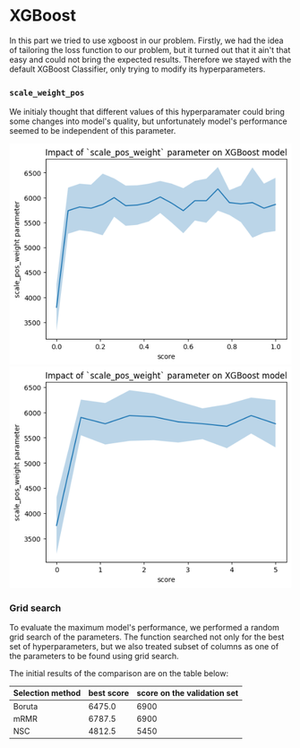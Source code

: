# XGBoost
In this part we tried to use xgboost in our problem. Firstly, we had the idea of tailoring the loss function to our problem, but it turned out that it ain't that easy and could not bring the expected results. Therefore we stayed with the default XGBoost Classifier, only trying to modify its hyperparameters.

### `scale_weight_pos`
We initialy thought that different values of this hyperparamater could bring some changes into model's quality, but unfortunately model's performance seemed to be independent of this parameter.

![scale_weight_pos](img/scale_weight_pos.png)
![scale_weight_pos](img/scale_weight_pos_5.png)


### Grid search
To evaluate the maximum model's performance, we performed a random grid search of the parameters. The function searched not only for the best set of hyperparameters, but we also treated subset of columns as one of the parameters to be found using grid search.

The initial results of the comparison are on the table below:

| Selection method | best score | score on the validation set |
|-----------------|------------------|----------|
| Boruta          | 6475.0          | 6900    |
| mRMR          | 6787.5          | 6900     |
| NSC           | 4812.5          | 5450     |






